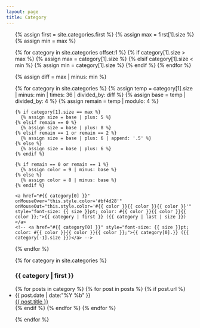 ```yaml
---
layout: page
title: Category
---
```

<ul class="category" id="group">

<!-- 分類雲 -->
<div id="cloud">
  <!-- 分類雲字體大小設定 -->
  {% assign first = site.categories.first %}
  {% assign max = first[1].size %}
  {% assign min = max %}

  {% for category in site.categories offset:1 %}
    {% if category[1].size > max %}
      {% assign max = category[1].size %}
    {% elsif category[1].size < min %}
      {% assign min = category[1].size %}
    {% endif %}
  {% endfor %}

  {% assign diff = max | minus: min %}

  {% for category in site.categories %}
    {% assign temp = category[1].size | minus: min | times: 36 | divided_by: diff %}
    {% assign base = temp | divided_by: 4 %}
    {% assign remain = temp | modulo: 4 %}

    {% if category[1].size == max %}
      {% assign size = base | plus: 5 %}
    {% elsif remain == 0 %}
      {% assign size = base | plus: 8 %}
    {% elsif remain == 1 or remain == 2 %}
      {% assign size = base | plus: 6 | append: '.5' %}
    {% else %}
      {% assign size = base | plus: 6 %}
    {% endif %}

    {% if remain == 0 or remain == 1 %}
      {% assign color = 9 | minus: base %}
    {% else %}
      {% assign color = 8 | minus: base %}
    {% endif %}
    
    <a href="#{{ category[0] }}"  onMouseOver="this.style.color='#bf4d28'" onMouseOut="this.style.color='#{{ color }}{{ color }}{{ color }}'" style="font-size: {{ size }}pt; color: #{{ color }}{{ color }}{{ color }};">{{ category | first }} ({{ category | last | size }})</a>
    <!-- <a href="#{{ category[0] }}" style="font-size: {{ size }}pt; color: #{{ color }}{{ color }}{{ color }};">{{ category[0].}} ({{ category[-1].size }})</a> -->
  {% endfor %}
</div>

<!-- 依類別分類 -->
{% for category in site.categories %}
  <h3 id="{{ category[0] }}">{{ category | first }}</h3> 
    {% for posts in category %}
      {% for post in posts %}
      	{% if post.url %}
        <li>    
          <div class="month">{{ post.date | date:"%Y %b" }}</div>
          <div class="post-title"><a href="{{ post.url | relative_url }}">{{ post.title }}</a></div>
        </li>
        {% endif %}
      {% endfor %}
    {% endfor %}
    
  
{% endfor %}
</ul>


